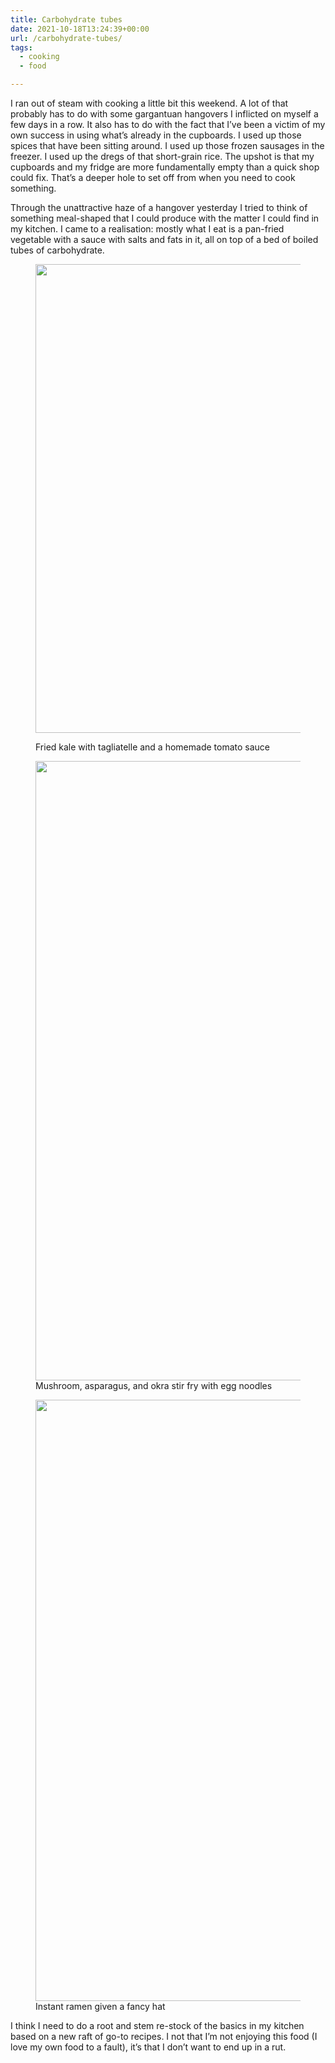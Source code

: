 ```yaml
---
title: Carbohydrate tubes
date: 2021-10-18T13:24:39+00:00
url: /carbohydrate-tubes/
tags:
  - cooking
  - food

---
```

I ran out of steam with cooking a little bit this weekend. A lot of that probably has to do with some gargantuan hangovers I inflicted on myself a few days in a row. It also has to do with the fact that I&#8217;ve been a victim of my own success in using what&#8217;s already in the cupboards. I used up those spices that have been sitting around. I used up those frozen sausages in the freezer. I used up the dregs of that short-grain rice. The upshot is that my cupboards and my fridge are more fundamentally empty than a quick shop could fix. That&#8217;s a deeper hole to set off from when you need to cook something.

Through the unattractive haze of a hangover yesterday I tried to think of something meal-shaped that I could produce with the matter I could find in my kitchen. I came to a realisation: mostly what I eat is a pan-fried vegetable with a sauce with salts and fats in it, all on top of a bed of boiled tubes of carbohydrate.<figure class="wp-block-image size-full">

<img loading="lazy" width="1000" height="750" src="http://jack-reid.local/wp-content/uploads/2021/10/IMG_6851.jpg" alt="" class="wp-image-5739" srcset="http://jack-reid.local/wp-content/uploads/2021/10/IMG_6851.jpg 1000w, http://jack-reid.local/wp-content/uploads/2021/10/IMG_6851-300x225.jpg 300w, http://jack-reid.local/wp-content/uploads/2021/10/IMG_6851-768x576.jpg 768w" sizes="(max-width: 1000px) 100vw, 1000px" /> <figcaption>Fried kale with tagliatelle and a homemade tomato sauce</figcaption></figure> <figure class="wp-block-image size-full"><img loading="lazy" width="1000" height="991" src="http://jack-reid.local/wp-content/uploads/2021/10/IMG_6855.jpg" alt="" class="wp-image-5740" srcset="http://jack-reid.local/wp-content/uploads/2021/10/IMG_6855.jpg 1000w, http://jack-reid.local/wp-content/uploads/2021/10/IMG_6855-300x297.jpg 300w, http://jack-reid.local/wp-content/uploads/2021/10/IMG_6855-150x150.jpg 150w, http://jack-reid.local/wp-content/uploads/2021/10/IMG_6855-768x761.jpg 768w" sizes="(max-width: 1000px) 100vw, 1000px" /><figcaption>Mushroom, asparagus, and okra stir fry with egg noodles</figcaption></figure> <figure class="wp-block-image size-full"><img loading="lazy" width="1000" height="962" src="http://jack-reid.local/wp-content/uploads/2021/10/IMG_6858.jpg" alt="" class="wp-image-5741" srcset="http://jack-reid.local/wp-content/uploads/2021/10/IMG_6858.jpg 1000w, http://jack-reid.local/wp-content/uploads/2021/10/IMG_6858-300x289.jpg 300w, http://jack-reid.local/wp-content/uploads/2021/10/IMG_6858-768x739.jpg 768w" sizes="(max-width: 1000px) 100vw, 1000px" /><figcaption>Instant ramen given a fancy hat</figcaption></figure> 

I think I need to do a root and stem re-stock of the basics in my kitchen based on a new raft of go-to recipes. I not that I&#8217;m not enjoying this food (I love my own food to a fault), it&#8217;s that I don&#8217;t want to end up in a rut.
